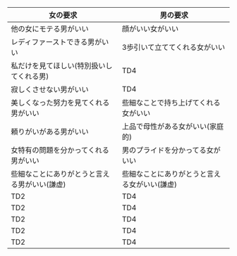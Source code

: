 | 女の要求 | 男の要求 |
----|---- 
| 他の女にモテる男がいい | 顔がいい女がいい |
| レディファーストできる男がいい | 3歩引いて立ててくれる女がいい |
| 私だけを見てほしい(特別扱いしてくれる男) | TD4 |
| 寂しくさせない男がいい | TD4 |
| 美しくなった努力を見てくれる男がいい | 些細なことで持ち上げてくれる女がいい |
| 頼りがいがある男がいい | 上品で母性がある女がいい(家庭的) |
| 女特有の問題を分かってくれる男がいい | 男のプライドを分かってる女がいい |
| 些細なことにありがとうと言える男がいい(謙虚) | 些細なことにありがとうと言える女がいい(謙虚) |
| TD2 | TD4 |
| TD2 | TD4 |
| TD2 | TD4 |
| TD2 | TD4 |
| TD2 | TD4 |

